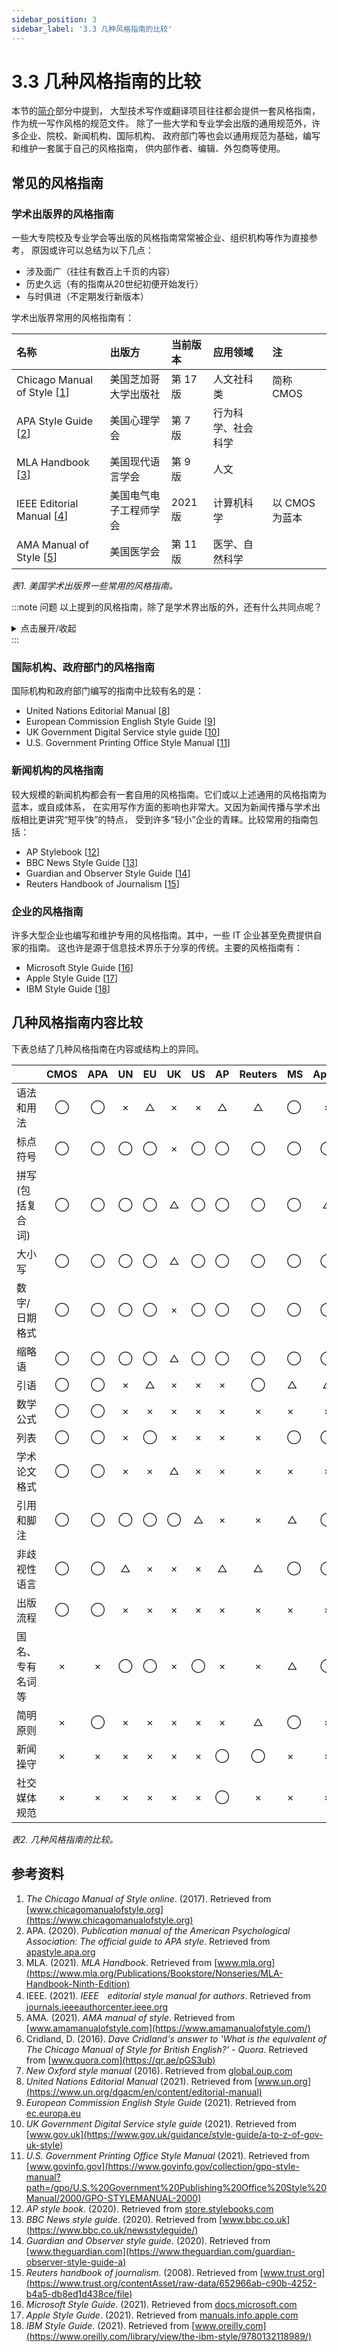 ```yaml
---
sidebar_position: 3
sidebar_label: '3.3 几种风格指南的比较'
---
```


# 3.3 几种风格指南的比较

本节的[简介](/docs/tw/common-styles/intro)部分中提到，
大型技术写作或翻译项目往往都会提供一套风格指南，作为统一写作风格的规范文件。
除了一些大学和专业学会出版的通用规范外，许多企业、院校、新闻机构、国际机构、
政府部门等也会以通用规范为基础，编写和维护一套属于自己的风格指南，
供内部作者、编辑、外包商等使用。

## 常见的风格指南

### 学术出版界的风格指南

一些大专院校及专业学会等出版的风格指南常常被企业、组织机构等作为直接参考，
原因或许可以总结为以下几点：

- 涉及面广（往往有数百上千页的内容）
- 历史久远（有的指南从20世纪初便开始发行）
- 与时俱进（不定期发行新版本）

学术出版界常用的风格指南有：

|名称                           |出版方            |当前版本 |应用领域  |注       |
|:-----                        |:-----           |:-----  |:-----   |:-----   |
|Chicago Manual of Style [[1]] |美国芝加哥大学出版社| 第 17 版| 人文社科类|简称 CMOS|
|APA Style Guide [[2]]      |美国心理学会        |第 7 版  |行为科学、社会科学| |
|MLA Handbook [[3]]         |美国现代语言学会     |第 9 版  |人文     | |
|IEEE Editorial Manual [[4]]|美国电气电子工程师学会|2021 版 |计算机科学 |以 CMOS 为蓝本|
|AMA Manual of Style [[5]]  |美国医学会          |第 11 版 |医学、自然科学 | |

*表1. 美国学术出版界一些常用的风格指南。*

:::note 问题
以上提到的风格指南，除了是学术界出版的外，还有什么共同点呢？

<details>
    <summary>点击展开/收起</summary>

细心的同学也许已经发现，以上介绍的风格指南均由美国的院校或机构出版，适用于美式英语。

那么，有什么适用于英式英语的指南呢？关于这个问题，Quora.com 上有位用户这样回答：

> We simply don't need one, since all British people are inherently stylish.
> — *Dave Cridland on Quora.com* [[6]]

实际上，英国（以至英联邦国家）多采用英国牛津大学出版社的 Oxford Style Manual [[7]]
作为参考。

</details>
:::

### 国际机构、政府部门的风格指南

国际机构和政府部门编写的指南中比较有名的是：

- United Nations Editorial Manual [[8]]
- European Commission English Style Guide [[9]]
- UK Government Digital Service style guide [[10]]
- U.S. Government Printing Office Style Manual [[11]]

### 新闻机构的风格指南

较大规模的新闻机构都会有一套自用的风格指南。它们或以上述通用的风格指南为蓝本，或自成体系，
在实用写作方面的影响也非常大。又因为新闻传播与学术出版相比更讲究“短平快”的特点，
受到许多“轻小”企业的青睐。比较常用的指南包括：

- AP Stylebook [[12]]
- BBC News Style Guide [[13]]
- Guardian and Observer Style Guide [[14]]
- Reuters Handbook of Journalism [[15]]

### 企业的风格指南

许多大型企业也编写和维护专用的风格指南。其中，一些 IT 企业甚至免费提供自家的指南。
这也许是源于信息技术界乐于分享的传统。主要的风格指南有：

- Microsoft Style Guide [[16]]
- Apple Style Guide [[17]]
- IBM Style Guide [[18]]

## 几种风格指南内容比较

下表总结了几种风格指南在内容或结构上的异同。

|                |CMOS|APA|UN|EU|UK|US|AP|Reuters|MS|Apple|
|----------------|:-:|:-:|:-:|:-:|:-:|:-:|:-:|:-:|:-|:---:|
|语法和用法        |◯   |◯  |× |△ |× |× |△ |△      |◯ |×    |
|标点符号          |◯   |◯  |◯ |◯ |× |◯ |◯ |◯      |◯ |◯    |
|拼写(包括复合词)   |◯   |◯  |◯ |◯ |△ |◯ |◯ |◯      |◯ |△    |
|大小写           |◯   |◯  |◯ |◯ |△ |◯ |◯ |◯      |◯ |◯     |
|数字/日期格式     |◯   |◯  |◯ |◯ |× |◯ |◯ |◯      |◯ |◯     |
|缩略语           |◯   |◯  |◯ |◯ |△ |◯ |◯ |◯      |◯ |◯     |
|引语             |◯   |◯  |× |△ |× |× |× |◯      |△ |△    |
|数学公式          |◯   |◯  |× |× |× |× |× |×     |× |×     |
|列表             |◯   |◯  |× |◯ |× |× |× |×      |◯ |◯    |
|学术论文格式      |◯   |◯  |× |× |△ |× |× |×      |× |×    |
|引用和脚注        |◯   |◯  |◯ |◯ |◯ |△ |× |×      |△ |◯    |
|非歧视性语言      |◯   |◯  |△ |× |× |× |△ |△      |◯ |◯     |
|出版流程         |◯   |◯  |× |× |× |× |× |×      |× |×     |
|国名、专有名词等   |×   |×  |◯ |◯ |× |◯ |× |×      |△ |◯    |
|简明原则          |×   |◯  |× |× |× |× |× |△      |◯ |×    |
|新闻操守          |×   |×  |× |× |× |× |◯ |◯      |× |×    |
|社交媒体规范       |×   |×  |× |× |× |× |◯ |×      |× |×    |

*表2. 几种风格指南的比较。*

## 参考资料

1. *The Chicago Manual of Style online*. (2017). Retrieved from
   [www.chicagomanualofstyle.org](https://www.chicagomanualofstyle.org)
2. APA. (2020). *Publication manual of the American Psychological Association:
   The official guide to APA style*. Retrieved from
   [apastyle.apa.org](https://apastyle.apa.org/products/publication-manual-7th-edition)
3. MLA. (2021). *MLA Handbook*. Retrieved from
   [www.mla.org](https://www.mla.org/Publications/Bookstore/Nonseries/MLA-Handbook-Ninth-Edition)
4. IEEE. (2021). *IEEE　editorial style manual for authors*. Retrieved from
   [journals.ieeeauthorcenter.ieee.org](https://journals.ieeeauthorcenter.ieee.org/wp-content/uploads/sites/7/IEEE-Editorial-Style-Manual-for-Authors.pdf)
5. AMA. (2021). *AMA manual of style*. Retrieved from
   [www.amamanualofstyle.com](https://www.amamanualofstyle.com/)
6. Cridland, D. (2016). *Dave Cridland's answer to 'What is the equivalent of
   The Chicago Manual of Style for British English?' - Quora*. Retrieved from
   [www.quora.com](https://qr.ae/pGS3ub)
7. *New Oxford style manual* (2016). Retrieved from
   [global.oup.com](https://global.oup.com/academic/product/new-oxford-style-manual-9780198767251?cc=jp&lang=en&)
8. *United Nations Editorial Manual* (2021). Retrieved from
   [www.un.org](https://www.un.org/dgacm/en/content/editorial-manual)
9.  *European Commission English Style Guide* (2021). Retrieved from
   [ec.europa.eu](https://ec.europa.eu/info/sites/default/files/styleguide_english_dgt_en.pdf)
11. *UK Government Digital Service style guide* (2021). Retrieved from
   [www.gov.uk](https://www.gov.uk/guidance/style-guide/a-to-z-of-gov-uk-style)
11. *U.S. Government Printing Office Style Manual* (2021). Retrieved from
   [www.govinfo.gov](https://www.govinfo.gov/collection/gpo-style-manual?path=/gpo/U.S.%20Government%20Publishing%20Office%20Style%20Manual/2000/GPO-STYLEMANUAL-2000)
12. *AP style book*. (2020). Retrieved from
   [store.stylebooks.com](https://store.stylebooks.com/2020-ap-stylebook-print-edition.html)
13. *BBC News style guide*. (2020). Retrieved from
   [www.bbc.co.uk](https://www.bbc.co.uk/newsstyleguide/)
14. *Guardian and Observer style guide*. (2020). Retrieved from
   [www.theguardian.com](https://www.theguardian.com/guardian-observer-style-guide-a)
15. *Reuters handbook of journalism*. (2008). Retrieved from
   [www.trust.org](https://www.trust.org/contentAsset/raw-data/652966ab-c90b-4252-b4a5-db8ed1d438ce/file)
16. *Microsoft Style Guide*. (2021). Retrieved from
   [docs.microsoft.com](https://docs.microsoft.com/en-us/style-guide/welcome/)
17. *Apple Style Guide*. (2021). Retrieved from
   [manuals.info.apple.com](https://manuals.info.apple.com/MANUALS/1000/MA1998/en_US/apple-style-guide.pdf)
18. *IBM Style Guide*. (2021). Retrieved from
   [www.oreilly.com](https://www.oreilly.com/library/view/the-ibm-style/9780132118989/)

[1]: https://www.chicagomanualofstyle.org
[2]: https://apastyle.apa.org/products/publication-manual-7th-edition
[3]: https://www.mla.org/Publications/Bookstore/Nonseries/MLA-Handbook-Ninth-Edition
[4]: https://journals.ieeeauthorcenter.ieee.org/wp-content/uploads/sites/7/IEEE-Editorial-Style-Manual-for-Authors.pdf
[5]: https://www.amamanualofstyle.com/
[6]: https://qr.ae/pGS3ub
[7]: https://global.oup.com/academic/product/new-oxford-style-manual-9780198767251?cc=jp&lang=en&
[8]: https://www.un.org/dgacm/en/content/editorial-manual
[9]: https://ec.europa.eu/info/sites/default/files/styleguide_english_dgt_en.pdf
[10]: https://www.gov.uk/guidance/style-guide/a-to-z-of-gov-uk-style
[11]: https://www.govinfo.gov/collection/gpo-style-manual?path=/gpo/U.S.%20Government%20Publishing%20Office%20Style%20Manual/2000/GPO-STYLEMANUAL-2000
[12]: https://store.stylebooks.com/2020-ap-stylebook-print-edition.html
[13]: https://www.bbc.co.uk/newsstyleguide/
[14]: https://www.theguardian.com/guardian-observer-style-guide-a
[15]: https://www.trust.org/contentAsset/raw-data/652966ab-c90b-4252-b4a5-db8ed1d438ce/file
[16]: https://docs.microsoft.com/en-us/style-guide/welcome/
[17]: https://manuals.info.apple.com/MANUALS/1000/MA1998/en_US/apple-style-guide.pdf
[18]: https://www.oreilly.com/library/view/the-ibm-style/9780132118989/
